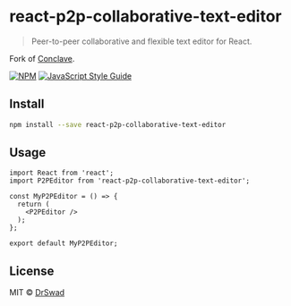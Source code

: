 # react-p2p-collaborative-text-editor

> Peer-to-peer collaborative and flexible text editor for React.

Fork of [Conclave](https://github.com/conclave-team/conclave).

[![NPM](https://img.shields.io/npm/v/react-p2p-collaborative-text-editor.svg)](https://www.npmjs.com/package/react-p2p-collaborative-text-editor) [![JavaScript Style Guide](https://img.shields.io/badge/code_style-standard-brightgreen.svg)](https://standardjs.com)

## Install

```bash
npm install --save react-p2p-collaborative-text-editor
```

## Usage

```tsx
import React from 'react';
import P2PEditor from 'react-p2p-collaborative-text-editor';

const MyP2PEditor = () => {
  return (
    <P2PEditor />
  );
};

export default MyP2PEditor;
```

## License

MIT © [DrSwad](https://github.com/DrSwad)
